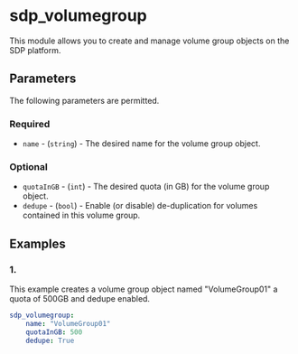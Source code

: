 # sdp_volumegroup

This module allows you to create and manage volume group objects on the SDP platform. 

## Parameters

The following parameters are permitted.

### Required
* `name` - (`string`) - The desired name for the volume group object.

### Optional
* `quotaInGB` - (`int`) - The desired quota (in GB) for the volume group object. 
* `dedupe` - (`bool`) - Enable (or disable) de-duplication for volumes contained in this volume group. 


## Examples
### 1. 
This example creates a volume group object named "VolumeGroup01" a quota of 500GB and dedupe enabled. 
```yaml
sdp_volumegroup: 
    name: "VolumeGroup01"
    quotaInGB: 500
    dedupe: True
```

